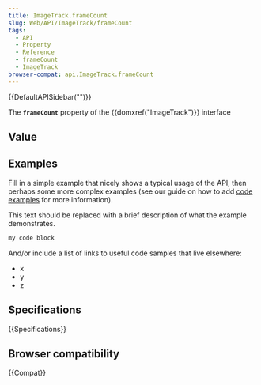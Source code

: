 ```yaml
---
title: ImageTrack.frameCount
slug: Web/API/ImageTrack/frameCount
tags:
  - API
  - Property
  - Reference
  - frameCount
  - ImageTrack
browser-compat: api.ImageTrack.frameCount
---
```

{{DefaultAPISidebar("")}}

The **`frameCount`** property of the {{domxref("ImageTrack")}} interface 

## Value



## Examples

Fill in a simple example that nicely shows a typical usage of the API, then perhaps some more complex examples (see our guide on how to add [code examples](/en-US/docs/MDN/Contribute/Structures/Code_examples) for more information).

This text should be replaced with a brief description of what the example demonstrates.

```js
my code block
```

And/or include a list of links to useful code samples that live elsewhere:

*   x
*   y
*   z

## Specifications

{{Specifications}}

## Browser compatibility

{{Compat}}


